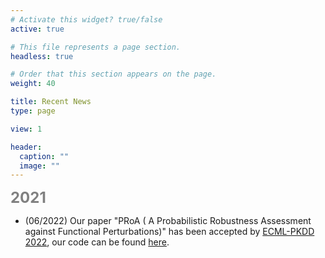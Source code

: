 ```yaml
---
# Activate this widget? true/false
active: true

# This file represents a page section.
headless: true

# Order that this section appears on the page.
weight: 40

title: Recent News
type: page

view: 1

header:
  caption: ""
  image: ""
---
```

<b><font size=5 color=grey >2021</font></b>
- (06/2022) Our paper "PRoA ( A Probabilistic Robustness Assessment against Functional Perturbations)" has been accepted by [ECML-PKDD 2022](https://2022.ecmlpkdd.org/), our code can be found [here](https://github.com/TrustAI/PRoA).


